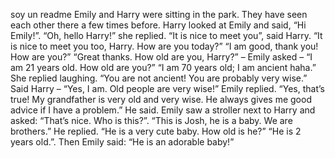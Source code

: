 soy un readme
Emily and Harry were sitting in the park. They have seen each other there a few times before. Harry looked at Emily and said, “Hi Emily!”. “Oh, hello Harry!” she replied. “It is nice to meet you”, said Harry.
“It is nice to meet you too, Harry. How are you today?”
“I am good, thank you! How are you?”
“Great thanks. How old are you, Harry?” – Emily asked – “I am 21 years old. How old are you?”
“I am 70 years old; I am ancient haha.” She replied laughing. “You are not ancient! You are probably very wise.” Said Harry – “Yes, I am. Old people are very wise!” Emily replied.
“Yes, that’s true! My grandfather is very old and very wise. He always gives me good advice if I have a problem.” He said.
Emily saw a stroller next to Harry and asked: “That’s nice. Who is this?”. “This is Josh, he is a baby. We are brothers.” He replied.
“He is a very cute baby. How old is he?”
“He is 2 years old.”. Then Emily said: “He is an adorable baby!”